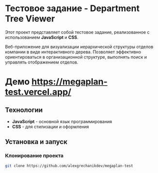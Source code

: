 # Тестовое задание - Department Tree Viewer

Этот проект представляет собой тестовое задание, реализованное с использованием **JavaScript** и **CSS**.

Веб-приложение для визуализации иерархической структуры отделов компании в виде интерактивного дерева. Позволяет эффективно ориентироваться в организационной структуре, выполнять поиск и управлять отображением отделов.

# Демо https://megaplan-test.vercel.app/

## Технологии

- **JavaScript** - основной язык программирования
- **CSS** - для стилизации и оформления

## Установка и запуск

### Клонирование проекта

```bash
git clone https://github.com/alexgrechanikdev/megaplan-test
